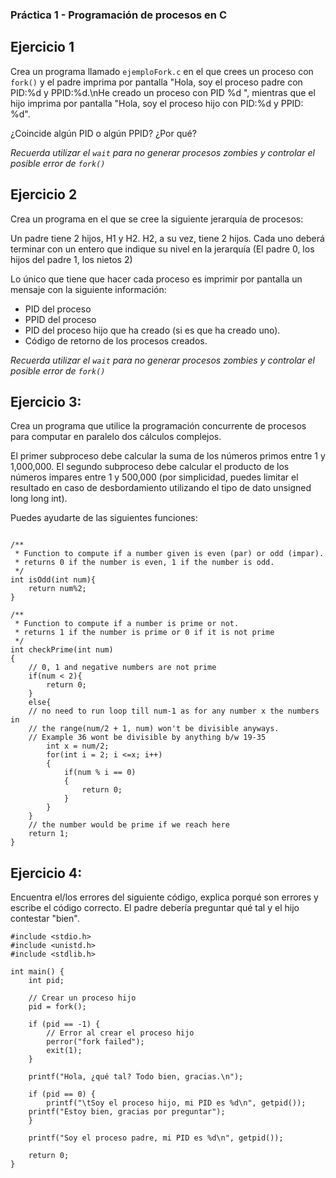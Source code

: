 
### Práctica 1 - Programación de procesos en C


## Ejercicio 1

Crea un programa llamado `ejemploFork.c` en el que crees un proceso con `fork()` y el padre imprima por pantalla "Hola, soy el proceso padre con PID:%d y PPID:%d.\nHe creado un proceso con PID %d ", mientras que el hijo imprima por pantalla "Hola, soy el proceso hijo con PID:%d y PPID: %d". 

¿Coincide algún PID o algún PPID? ¿Por qué?

_Recuerda utilizar el `wait` para no generar procesos zombies y controlar el posible error de `fork()`_

## Ejercicio 2

Crea un programa en el que se cree la siguiente jerarquía de procesos:

Un padre tiene 2 hijos, H1 y H2. H2, a su vez, tiene 2 hijos. Cada uno deberá terminar con un entero que indique su nivel en la jerarquía (El padre 0, los hijos del padre 1, los nietos 2)

Lo único que tiene que hacer cada proceso es imprimir por pantalla un mensaje con la siguiente información:
- PID del proceso
- PPID del proceso
- PID del proceso hijo que ha creado (si es que ha creado uno).
- Código de retorno de los procesos creados.


_Recuerda utilizar el `wait` para no generar procesos zombies y controlar el posible error de `fork()`_


## Ejercicio 3:

Crea un programa que utilice la programación concurrente de procesos para computar en paralelo dos cálculos complejos.

El primer subproceso debe calcular la suma de los números primos entre 1 y 1,000,000.
El segundo subproceso debe calcular el producto de los números impares entre 1 y 500,000 (por simplicidad, puedes limitar el resultado en caso de desbordamiento utilizando el tipo de dato unsigned long long int).

Puedes ayudarte de las siguientes funciones:
```

/**
 * Function to compute if a number given is even (par) or odd (impar).
 * returns 0 if the number is even, 1 if the number is odd.
 */
int isOdd(int num){
	return num%2;
}

/** 
 * Function to compute if a number is prime or not.
 * returns 1 if the number is prime or 0 if it is not prime
 */
int checkPrime(int num)
{
    // 0, 1 and negative numbers are not prime
    if(num < 2){
        return 0;
    }
    else{   
    // no need to run loop till num-1 as for any number x the numbers in
    // the range(num/2 + 1, num) won't be divisible anyways. 
    // Example 36 wont be divisible by anything b/w 19-35
        int x = num/2;
        for(int i = 2; i <=x; i++)
        {
            if(num % i == 0)
            {
                return 0;
            }
        }
    }
    // the number would be prime if we reach here
    return 1;
}

```

## Ejercicio 4:

Encuentra el/los errores del siguiente código, explica porqué son errores y escribe el código correcto. El padre debería preguntar qué tal y el hijo contestar "bien".

```
#include <stdio.h>
#include <unistd.h>
#include <stdlib.h>

int main() {
    int pid;

    // Crear un proceso hijo
    pid = fork();

    if (pid == -1) {
        // Error al crear el proceso hijo
        perror("fork failed");
        exit(1);
    }

    printf("Hola, ¿qué tal? Todo bien, gracias.\n");

    if (pid == 0) {
        printf("\tSoy el proceso hijo, mi PID es %d\n", getpid());
	printf("Estoy bien, gracias por preguntar");
    }

    printf("Soy el proceso padre, mi PID es %d\n", getpid());
    
    return 0;
}
```


